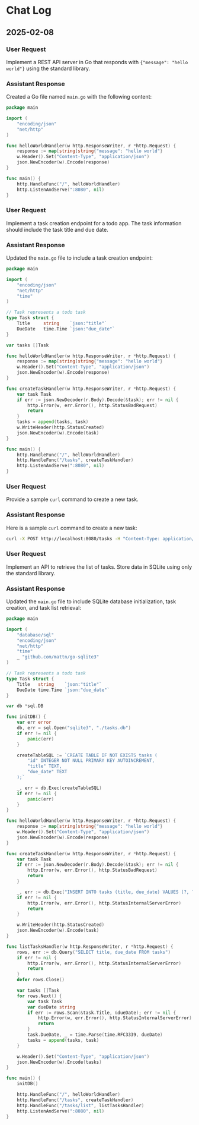 # Chat Log

## 2025-02-08

### User Request

Implement a REST API server in Go that responds with `{"message": "hello world"}` using the standard library.

### Assistant Response

Created a Go file named `main.go` with the following content:

```go
package main

import (
	"encoding/json"
	"net/http"
)

func helloWorldHandler(w http.ResponseWriter, r *http.Request) {
	response := map[string]string{"message": "hello world"}
	w.Header().Set("Content-Type", "application/json")
	json.NewEncoder(w).Encode(response)
}

func main() {
	http.HandleFunc("/", helloWorldHandler)
	http.ListenAndServe(":8080", nil)
}
```

### User Request

Implement a task creation endpoint for a todo app. The task information should include the task title and due date.

### Assistant Response

Updated the `main.go` file to include a task creation endpoint:

```go
package main

import (
	"encoding/json"
	"net/http"
	"time"
)

// Task represents a todo task
type Task struct {
	Title     string    `json:"title"`
	DueDate   time.Time `json:"due_date"`
}

var tasks []Task

func helloWorldHandler(w http.ResponseWriter, r *http.Request) {
	response := map[string]string{"message": "hello world"}
	w.Header().Set("Content-Type", "application/json")
	json.NewEncoder(w).Encode(response)
}

func createTaskHandler(w http.ResponseWriter, r *http.Request) {
	var task Task
	if err := json.NewDecoder(r.Body).Decode(&task); err != nil {
		http.Error(w, err.Error(), http.StatusBadRequest)
		return
	}
	tasks = append(tasks, task)
	w.WriteHeader(http.StatusCreated)
	json.NewEncoder(w).Encode(task)
}

func main() {
	http.HandleFunc("/", helloWorldHandler)
	http.HandleFunc("/tasks", createTaskHandler)
	http.ListenAndServe(":8080", nil)
}
```

### User Request

Provide a sample `curl` command to create a new task.

### Assistant Response

Here is a sample `curl` command to create a new task:

```sh
curl -X POST http://localhost:8080/tasks -H "Content-Type: application/json" -d '{"title": "Buy groceries", "due_date": "2023-12-31T23:59:59Z"}'
```

### User Request

Implement an API to retrieve the list of tasks. Store data in SQLite using only the standard library.

### Assistant Response

Updated the `main.go` file to include SQLite database initialization, task creation, and task list retrieval:

```go
package main

import (
	"database/sql"
	"encoding/json"
	"net/http"
	"time"
	_ "github.com/mattn/go-sqlite3"
)

// Task represents a todo task
type Task struct {
	Title   string    `json:"title"`
	DueDate time.Time `json:"due_date"`
}

var db *sql.DB

func initDB() {
	var err error
	db, err = sql.Open("sqlite3", "./tasks.db")
	if err != nil {
		panic(err)
	}

	createTableSQL := `CREATE TABLE IF NOT EXISTS tasks (
		"id" INTEGER NOT NULL PRIMARY KEY AUTOINCREMENT,
		"title" TEXT,
		"due_date" TEXT
	);`

	_, err = db.Exec(createTableSQL)
	if err != nil {
		panic(err)
	}
}

func helloWorldHandler(w http.ResponseWriter, r *http.Request) {
	response := map[string]string{"message": "hello world"}
	w.Header().Set("Content-Type", "application/json")
	json.NewEncoder(w).Encode(response)
}

func createTaskHandler(w http.ResponseWriter, r *http.Request) {
	var task Task
	if err := json.NewDecoder(r.Body).Decode(&task); err != nil {
		http.Error(w, err.Error(), http.StatusBadRequest)
		return
	}

	_, err := db.Exec("INSERT INTO tasks (title, due_date) VALUES (?, ?)", task.Title, task.DueDate.Format(time.RFC3339))
	if err != nil {
		http.Error(w, err.Error(), http.StatusInternalServerError)
		return
	}

	w.WriteHeader(http.StatusCreated)
	json.NewEncoder(w).Encode(task)
}

func listTasksHandler(w http.ResponseWriter, r *http.Request) {
	rows, err := db.Query("SELECT title, due_date FROM tasks")
	if err != nil {
		http.Error(w, err.Error(), http.StatusInternalServerError)
		return
	}
	defer rows.Close()

	var tasks []Task
	for rows.Next() {
		var task Task
		var dueDate string
		if err := rows.Scan(&task.Title, &dueDate); err != nil {
			http.Error(w, err.Error(), http.StatusInternalServerError)
			return
		}
		task.DueDate, _ = time.Parse(time.RFC3339, dueDate)
		tasks = append(tasks, task)
	}

	w.Header().Set("Content-Type", "application/json")
	json.NewEncoder(w).Encode(tasks)
}

func main() {
	initDB()

	http.HandleFunc("/", helloWorldHandler)
	http.HandleFunc("/tasks", createTaskHandler)
	http.HandleFunc("/tasks/list", listTasksHandler)
	http.ListenAndServe(":8080", nil)
}
```
